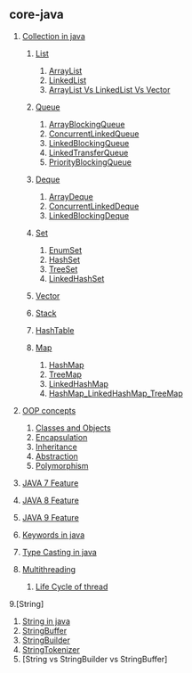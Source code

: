 ## core-java

1. [Collection in java](https://github.com/BrajeshKumarchaudhary/core_java-Data_Structure_Algorithm/blob/master/src/com/java/Collection/JavaCollection.java)
     1. [List]()
          1. [ArrayList](https://github.com/BrajeshKumarchaudhary/core_java-Data_Structure_Algorithm/blob/master/src/com/java/Collection/MyArrayList.java)
          2. [LinkedList](https://github.com/BrajeshKumarchaudhary/core_java-Data_Structure_Algorithm/blob/master/src/com/java/Collection/MyLinkedlist.java)
          3. [ArrayList Vs LinkedList Vs Vector](https://github.com/BrajeshKumarchaudhary/core_java-Data_Structure_Algorithm/blob/master/src/com/java/Collection/ArrayList_LinkedList_vector.java)
     2. [Queue](https://github.com/BrajeshKumarchaudhary/core_java-Data_Structure_Algorithm/tree/master/src/com/java/Collection/Queue)
          1. [ArrayBlockingQueue](https://github.com/BrajeshKumarchaudhary/core_java-Data_Structure_Algorithm/blob/master/src/com/java/Collection/Queue/ArrayBlockingqueue.java)
          2. [ConcurrentLinkedQueue](https://github.com/BrajeshKumarchaudhary/core_java-Data_Structure_Algorithm/blob/master/src/com/java/Collection/Queue/ConcurrentLinkedqueue.java)
          3. [LinkedBlockingQueue](https://github.com/BrajeshKumarchaudhary/core_java-Data_Structure_Algorithm/blob/master/src/com/java/Collection/Queue/LinkedBlockingqueue.java)
          4. [LinkedTransferQueue](https://github.com/BrajeshKumarchaudhary/core_java-Data_Structure_Algorithm/blob/master/src/com/java/Collection/Queue/LinkedTransferqueue.java)
          5. [PriorityBlockingQueue](https://github.com/BrajeshKumarchaudhary/core_java-Data_Structure_Algorithm/blob/master/src/com/java/Collection/Queue/PriorityBlockingqueue.java)
    3. [Deque](https://github.com/BrajeshKumarchaudhary/core_java-Data_Structure_Algorithm/blob/master/src/com/java/Collection/Deque/DequeInterface.java)
          1. [ArrayDeque](https://github.com/BrajeshKumarchaudhary/core_java-Data_Structure_Algorithm/blob/master/src/com/java/Collection/Deque/Arraydequeue.java)
          2. [ConcurrentLinkedDeque](https://github.com/BrajeshKumarchaudhary/core_java-Data_Structure_Algorithm/blob/master/src/com/java/Collection/Deque/ConcurrentLinkedDdeque.java)
          3. [LinkedBlockingDeque](https://github.com/BrajeshKumarchaudhary/core_java-Data_Structure_Algorithm/blob/master/src/com/java/Collection/Deque/LinkedBlockingdequeue.java)
    4. [Set](https://github.com/BrajeshKumarchaudhary/core_java-Data_Structure_Algorithm/tree/master/src/com/java/Collection/Set)
          1. [EnumSet](https://github.com/BrajeshKumarchaudhary/core_java-Data_Structure_Algorithm/blob/master/src/com/java/Collection/Set/Enumset.java)
          2. [HashSet](https://github.com/BrajeshKumarchaudhary/core_java-Data_Structure_Algorithm/blob/master/src/com/java/Collection/Set/Hashset.java)
          3. [TreeSet](https://github.com/BrajeshKumarchaudhary/core_java-Data_Structure_Algorithm/blob/master/src/com/java/Collection/Set/Treeset.java)
          4. [LinkedHashSet](https://github.com/BrajeshKumarchaudhary/core_java-Data_Structure_Algorithm/blob/master/src/com/java/Collection/Set/LinkedHashset.java)

    5. [Vector](https://github.com/BrajeshKumarchaudhary/core_java-Data_Structure_Algorithm/tree/master/src/com/java/Collection/Vector)
    6. [Stack](https://github.com/BrajeshKumarchaudhary/core_java-Data_Structure_Algorithm/tree/master/src/com/java/Collection/Stack)
    7. [HashTable](https://github.com/BrajeshKumarchaudhary/core_java-Data_Structure_Algorithm/tree/master/src/com/java/Collection/Hashtable)
    8. [Map](https://github.com/BrajeshKumarchaudhary/core_java-Data_Structure_Algorithm/tree/master/src/com/java/Collection/Map)
        1. [HashMap](https://github.com/BrajeshKumarchaudhary/core_java-Data_Structure_Algorithm/blob/master/src/com/java/Collection/Map/Hashmap.java)
        2. [TreeMap](https://github.com/BrajeshKumarchaudhary/core_java-Data_Structure_Algorithm/blob/master/src/com/java/Collection/Map/Treemap.java)
        3. [LinkedHashMap](https://github.com/BrajeshKumarchaudhary/core_java-Data_Structure_Algorithm/blob/master/src/com/java/Collection/Map/LinkedHashmap.java) 
        4. [HashMap_LinkedHashMap_TreeMap](https://github.com/BrajeshKumarchaudhary/core_java-Data_Structure_Algorithm/blob/master/src/com/java/Collection/Map/HashMap_LinkedHash_TreeMap_HashTable.java)


2. [OOP concepts](https://github.com/BrajeshKumarchaudhary/core_java-Data_Structure_Algorithm/tree/master/src/com/java/oops)
   1. [Classes and Objects](https://github.com/BrajeshKumarchaudhary/core_java-Data_Structure_Algorithm/blob/master/src/com/java/oops/ClassAndObjects.java) 
   2. [Encapsulation](https://github.com/BrajeshKumarchaudhary/core_java-Data_Structure_Algorithm/blob/master/src/com/java/oops/Encapsulation.java)
   3. [Inheritance](https://github.com/BrajeshKumarchaudhary/core_java-Data_Structure_Algorithm/blob/master/src/com/java/oops/Inheritance.java)
   4. [Abstraction](https://github.com/BrajeshKumarchaudhary/core_java-Data_Structure_Algorithm/blob/master/src/com/java/oops/Abstraction.java)
   5. [Polymorphism](https://github.com/BrajeshKumarchaudhary/core_java-Data_Structure_Algorithm/blob/master/src/com/java/oops/Polymorphism.java)

3. [JAVA 7 Feature](https://github.com/BrajeshKumarchaudhary/core_java-Data_Structure_Algorithm/tree/master/src/com/java/java7)
4. [JAVA 8 Feature](https://github.com/BrajeshKumarchaudhary/core_java-Data_Structure_Algorithm/tree/master/src/com/java/java8)
5. [JAVA 9 Feature](https://github.com/BrajeshKumarchaudhary/core_java-Data_Structure_Algorithm/tree/master/src/com/java/java9)
6. [Keywords in java](https://github.com/BrajeshKumarchaudhary/core_java-Data_Structure_Algorithm/tree/master/src/com/java/keywords)
7. [Type Casting in java](https://github.com/BrajeshKumarchaudhary/core_java-Data_Structure_Algorithm/tree/master/src/com/java/TypeCasting)
8. [Multithreading](https://github.com/BrajeshKumarchaudhary/core_java-Data_Structure_Algorithm/tree/master/src/com/java/threads)
   1. [Life Cycle of thread](https://github.com/BrajeshKumarchaudhary/core_java-Data_Structure_Algorithm/blob/master/src/com/java/threads/LifeCycleOfThread.java)


9.[String]
   1. [String in java]()
   2. [StringBuffer]() 
   3. [StringBuilder]()
   4. [StringTokenizer]()
   5. [String vs StringBuilder vs StringBuffer]



